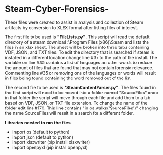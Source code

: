 # Steam-Cyber-Forensics-

These files were created to assist in analysis and collection of Steam artifacts by conversion to XLSX format after listing files of interest. 

The first file to be used is **"FileLists.py"**. This script will read the default directory of a steam download :\Program Files (x86)\Steam and lists the files in an xlsx sheet. The sheet will be broken into three tabs containing VDF, JSON, and TXT files. To edit the directory that is searched if steam is installed in a different location change line #37 to the path of the install. The variable on line #35 contains a list of languages an other words to reduce the amount of files that are found that may not contain forensic relevance. Commenting line #35 or removing one of the languages or words will result in files being found containing the word removed out of the list.

The second file to be used is **"SteamContentParser.py"**. The files found in the first script will need to be moved into a folder named "SourceFiles" once in that folder the script will move through each file and add them to a tab based on VDF, JSON, or TXT file extension. To change the name of the folder edit line #170. This line contains "in os.walks('SourceFiles')" changing the name SourceFiles will result in a search for a different folder.

**Libraries needed to run the files**

* import os (default to python) <br>
* import json (default to python) <br>
* import xlsxwriter (pip install xlsxwriter) <br>
* import openpyxl (pip install openpyxl) <br>

